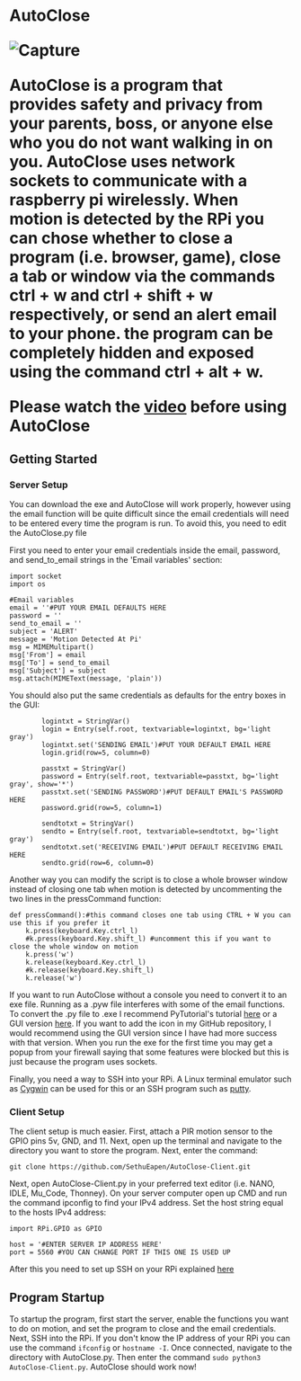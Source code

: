 <p align="center">
<h1> AutoClose

![Capture](https://user-images.githubusercontent.com/31808277/62737974-fa547880-b9e5-11e9-9794-0d9b6940ab62.JPG)

</p>

AutoClose is a program that provides safety and privacy from your parents, boss, or anyone else who you do not want walking in on you. AutoClose uses network sockets to communicate with a raspberry pi wirelessly. When motion is detected by the RPi you can chose whether to close a program (i.e. browser, game), close a tab or window via the commands ctrl + w and ctrl + shift + w respectively, or send an alert email to your phone. the program can be completely hidden and exposed using the command ctrl + alt + w.

Please watch the [video]() before using AutoClose


## Getting Started

### Server Setup

You can download the exe and AutoClose will work properly, however using the email function will be quite difficult since the email credentials will need to be entered every time the program is run. To avoid this, you need to edit the AutoClose.py file

First you need to enter your email credentials inside the email, password, and send_to_email strings in the 'Email variables' section:
```
import socket
import os

#Email variables
email = ''#PUT YOUR EMAIL DEFAULTS HERE
password = ''
send_to_email = ''
subject = 'ALERT'
message = 'Motion Detected At Pi'
msg = MIMEMultipart()
msg['From'] = email
msg['To'] = send_to_email
msg['Subject'] = subject
msg.attach(MIMEText(message, 'plain'))

```
You should also put the same credentials as defaults for the entry boxes in the GUI:
```
        logintxt = StringVar()
        login = Entry(self.root, textvariable=logintxt, bg='light gray')
        logintxt.set('SENDING EMAIL')#PUT YOUR DEFAULT EMAIL HERE
        login.grid(row=5, column=0)

        passtxt = StringVar()
        password = Entry(self.root, textvariable=passtxt, bg='light gray', show='*')
        passtxt.set('SENDING PASSWORD')#PUT DEFAULT EMAIL'S PASSWORD HERE
        password.grid(row=5, column=1)

        sendtotxt = StringVar()
        sendto = Entry(self.root, textvariable=sendtotxt, bg='light gray')
        sendtotxt.set('RECEIVING EMAIL')#PUT DEFAULT RECEIVING EMAIL HERE
        sendto.grid(row=6, column=0)

```

Another way you can modify the script is to close a whole browser window instead of closing one tab when motion is detected by uncommenting the two lines in the pressCommand function:
```
def pressCommand():#this command closes one tab using CTRL + W you can use this if you prefer it
    k.press(keyboard.Key.ctrl_l)
    #k.press(keyboard.Key.shift_l) #uncomment this if you want to close the whole window on motion
    k.press('w')
    k.release(keyboard.Key.ctrl_l)
    #k.release(keyboard.Key.shift_l)
    k.release('w')
```

If you want to run AutoClose without a console you need to convert it to an exe file. Running as a .pyw file interferes with some of the email functions. To convert the .py file to .exe I recommend PyTutorial's tutorial [here](https://www.youtube.com/watch?v=lOIJIk_maO4) or a GUI version [here](https://www.youtube.com/watch?v=OZSZHmWSOeM). If you want to add the icon in my GitHub repository, I would recommend using the GUI version since I have had more success with that version. When you run the exe for the first time you may get a popup from your firewall saying that some features were blocked but this is just because the program uses sockets.

Finally, you need a way to SSH into your RPi. A Linux terminal emulator such as [Cygwin](https://www.cygwin.com/) can be used for this or an SSH program such as [putty](https://www.putty.org/). 

### Client Setup

The client setup is much easier. First, attach a PIR motion sensor to the GPIO pins 5v, GND, and 11. Next, open up the terminal and navigate to the directory you want to store the program. Next, enter the command:
```
git clone https://github.com/SethuEapen/AutoClose-Client.git
```

Next, open AutoClose-Client.py in your preferred text editor (i.e. NANO, IDLE, Mu_Code, Thonney). On your server computer open up CMD and run the command ipconfig to find your IPv4 address. Set the host string equal to the hosts IPv4 address:
```
import RPi.GPIO as GPIO

host = '#ENTER SERVER IP ADDRESS HERE'
port = 5560 #YOU CAN CHANGE PORT IF THIS ONE IS USED UP
```
After this you need to set up SSH on your RPi explained [here](https://www.raspberrypi.org/documentation/remote-access/ssh/)


## Program Startup

To startup the program, first start the server, enable the functions you want to do on motion, and set the program to close and the email credentials. Next, SSH into the RPi. If you don't know the IP address of your RPi you can use the command `ifconfig` or `hostname -I`. Once connected, navigate to the directory with AutoClose.py. Then enter the command `sudo python3 AutoClose-Client.py`. AutoClose should work now!
